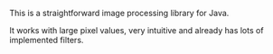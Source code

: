 This is a straightforward image processing library for Java.

It works with large pixel values, very intuitive and already has lots of implemented filters.
